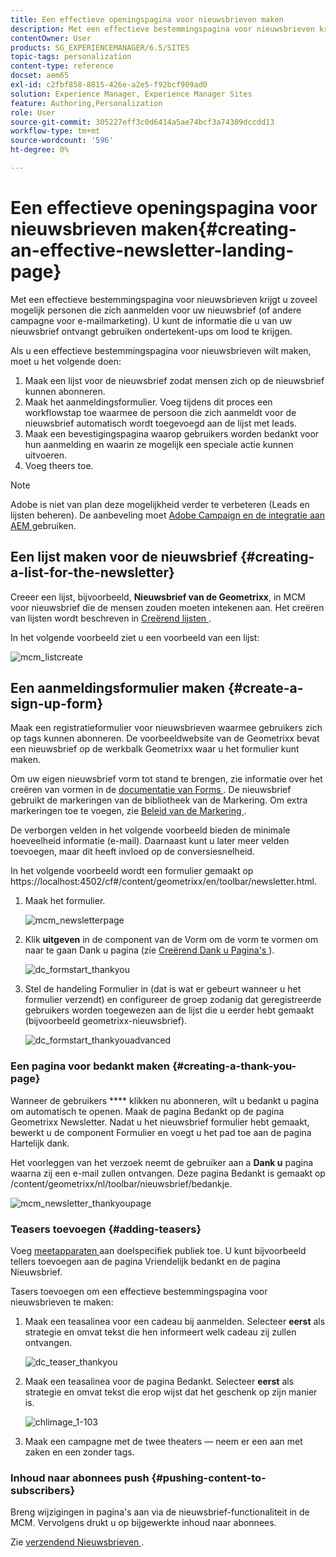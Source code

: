 ```yaml
---
title: Een effectieve openingspagina voor nieuwsbrieven maken
description: Met een effectieve bestemmingspagina voor nieuwsbrieven krijgt u zoveel mogelijk personen die zich aanmelden voor uw nieuwsbrief (of andere campagne voor e-mailmarketing). U kunt de informatie die u van uw nieuwsbrief ontvangt gebruiken ondertekent-ups om lood te krijgen.
contentOwner: User
products: SG_EXPERIENCEMANAGER/6.5/SITES
topic-tags: personalization
content-type: reference
docset: aem65
exl-id: c2fbf858-8815-426e-a2e5-f92bcf909ad0
solution: Experience Manager, Experience Manager Sites
feature: Authoring,Personalization
role: User
source-git-commit: 305227eff3c0d6414a5ae74bcf3a74309dccdd13
workflow-type: tm+mt
source-wordcount: '596'
ht-degree: 0%

---
```


# Een effectieve openingspagina voor nieuwsbrieven maken{#creating-an-effective-newsletter-landing-page}

Met een effectieve bestemmingspagina voor nieuwsbrieven krijgt u zoveel mogelijk personen die zich aanmelden voor uw nieuwsbrief (of andere campagne voor e-mailmarketing). U kunt de informatie die u van uw nieuwsbrief ontvangt gebruiken ondertekent-ups om lood te krijgen.

Als u een effectieve bestemmingspagina voor nieuwsbrieven wilt maken, moet u het volgende doen:

1. Maak een lijst voor de nieuwsbrief zodat mensen zich op de nieuwsbrief kunnen abonneren.
1. Maak het aanmeldingsformulier. Voeg tijdens dit proces een workflowstap toe waarmee de persoon die zich aanmeldt voor de nieuwsbrief automatisch wordt toegevoegd aan de lijst met leads.
1. Maak een bevestigingspagina waarop gebruikers worden bedankt voor hun aanmelding en waarin ze mogelijk een speciale actie kunnen uitvoeren.
1. Voeg theers toe.

>[!NOTE]
>
>Adobe is niet van plan deze mogelijkheid verder te verbeteren (Leads en lijsten beheren).
>De aanbeveling moet [ Adobe Campaign en de integratie aan AEM ](/help/sites-administering/campaign.md) gebruiken.

## Een lijst maken voor de nieuwsbrief {#creating-a-list-for-the-newsletter}

Creeer een lijst, bijvoorbeeld, **Nieuwsbrief van de Geometrixx**, in MCM voor nieuwsbrief die de mensen zouden moeten intekenen aan. Het creëren van lijsten wordt beschreven in [ Creërend lijsten ](/help/sites-classic-ui-authoring/classic-personalization-campaigns.md#creatingnewlists).

In het volgende voorbeeld ziet u een voorbeeld van een lijst:

![ mcm_listcreate ](assets/mcm_listcreate.png)

## Een aanmeldingsformulier maken {#create-a-sign-up-form}

Maak een registratieformulier voor nieuwsbrieven waarmee gebruikers zich op tags kunnen abonneren. De voorbeeldwebsite van de Geometrixx bevat een nieuwsbrief op de werkbalk Geometrixx waar u het formulier kunt maken.

Om uw eigen nieuwsbrief vorm tot stand te brengen, zie informatie over het creëren van vormen in de [ documentatie van Forms ](/help/sites-authoring/default-components.md#form). De nieuwsbrief gebruikt de markeringen van de bibliotheek van de Markering. Om extra markeringen toe te voegen, zie [ Beleid van de Markering ](/help/sites-authoring/tags.md#tagadministration).

De verborgen velden in het volgende voorbeeld bieden de minimale hoeveelheid informatie (e-mail). Daarnaast kunt u later meer velden toevoegen, maar dit heeft invloed op de conversiesnelheid.

In het volgende voorbeeld wordt een formulier gemaakt op https://localhost:4502/cf#/content/geometrixx/en/toolbar/newsletter.html.

1. Maak het formulier.

   ![ mcm_newsletterpage ](assets/mcm_newsletterpage.png)

1. Klik **uitgeven** in de component van de Vorm om de vorm te vormen om naar te gaan Dank u pagina (zie [ Creërend Dank u Pagina&#39;s ](#creating-a-thank-you-page)).

   ![ dc_formstart_thankyou ](assets/dc_formstart_thankyou.png)

1. Stel de handeling Formulier in (dat is wat er gebeurt wanneer u het formulier verzendt) en configureer de groep zodanig dat geregistreerde gebruikers worden toegewezen aan de lijst die u eerder hebt gemaakt (bijvoorbeeld geometrixx-nieuwsbrief).

   ![ dc_formstart_thankyouadvanced ](assets/dc_formstart_thankyouadvanced.png)

### Een pagina voor bedankt maken {#creating-a-thank-you-page}

Wanneer de gebruikers **** klikken nu abonneren, wilt u bedankt u pagina om automatisch te openen. Maak de pagina Bedankt op de pagina Geometrixx Newsletter. Nadat u het nieuwsbrief formulier hebt gemaakt, bewerkt u de component Formulier en voegt u het pad toe aan de pagina Hartelijk dank.

Het voorleggen van het verzoek neemt de gebruiker aan a **Dank u** pagina waarna zij een e-mail zullen ontvangen. Deze pagina Bedankt is gemaakt op /content/geometrixx/nl/toolbar/nieuwsbrief/bedankje.

![ mcm_newsletter_thankyoupage ](assets/mcm_newsletter_thankyoupage.png)

### Teasers toevoegen {#adding-teasers}

Voeg [ meetapparaten ](/help/sites-classic-ui-authoring/classic-personalization-campaigns.md#teasers) aan doelspecifiek publiek toe. U kunt bijvoorbeeld tellers toevoegen aan de pagina Vriendelijk bedankt en de pagina Nieuwsbrief.

Tasers toevoegen om een effectieve bestemmingspagina voor nieuwsbrieven te maken:

1. Maak een teasalinea voor een cadeau bij aanmelden. Selecteer **eerst** als strategie en omvat tekst die hen informeert welk cadeau zij zullen ontvangen.

   ![ dc_teaser_thankyou ](assets/dc_teaser_thankyou.png)

1. Maak een teasalinea voor de pagina Bedankt. Selecteer **eerst** als strategie en omvat tekst die erop wijst dat het geschenk op zijn manier is.

   ![ chlimage_1-103 ](assets/chlimage_1-103.png)

1. Maak een campagne met de twee theaters — neem er een aan met zaken en een zonder tags.

### Inhoud naar abonnees push {#pushing-content-to-subscribers}

Breng wijzigingen in pagina&#39;s aan via de nieuwsbrief-functionaliteit in de MCM. Vervolgens drukt u op bijgewerkte inhoud naar abonnees.

Zie [ verzendend Nieuwsbrieven ](/help/sites-classic-ui-authoring/classic-personalization-campaigns.md#newsletters).
